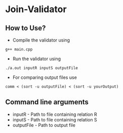 # Join-Validator

## How to Use?
* Compile the validator using   
```
g++ main.cpp
```
* Run the validator using 
```
./a.out inputR inputS outputFile
```
* For comparing output files use
```
comm < (sort -u outputFile) < (sort -u yourOutput)
```

## Command line arguments
* inputR - Path to file containing relation R
* inputS - Path to file containing relation S
* outputFile - Path to output file

